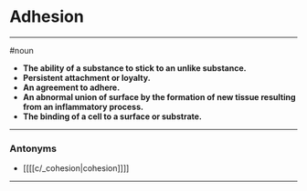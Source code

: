 # Adhesion
---
#noun
- **The ability of a substance to stick to an unlike substance.**
- **Persistent attachment or loyalty.**
- **An agreement to adhere.**
- **An abnormal union of surface by the formation of new tissue resulting from an inflammatory process.**
- **The binding of a cell to a surface or substrate.**
---
### Antonyms
- [[[[c/_cohesion|cohesion]]]]
---

